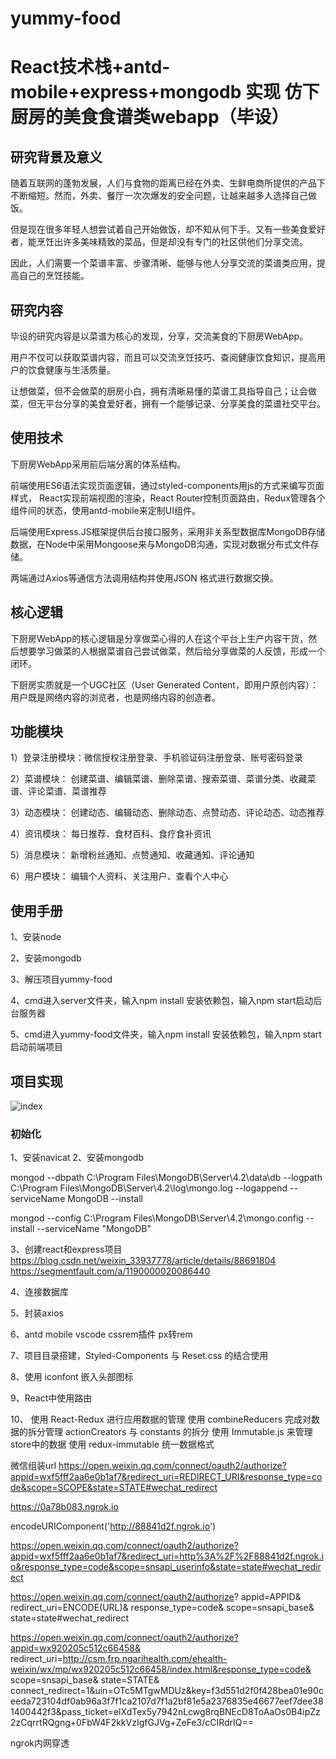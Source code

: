 # yummy-food

# React技术栈+antd-mobile+express+mongodb  实现 仿下厨房的美食食谱类webapp（毕设）

## 研究背景及意义

随着互联网的蓬勃发展，人们与食物的距离已经在外卖、生鲜电商所提供的产品下不断缩短。然而，外卖、餐厅一次次爆发的安全问题，让越来越多人选择自己做饭。

但是现在很多年轻人想尝试着自己开始做饭，却不知从何下手。又有一些美食爱好者，能烹饪出许多美味精致的菜品，但是却没有专门的社区供他们分享交流。

因此，人们需要一个菜谱丰富、步骤清晰、能够与他人分享交流的菜谱类应用，提高自己的烹饪技能。



## 研究内容

毕设的研究内容是以菜谱为核心的发现，分享，交流美食的下厨房WebApp。

用户不仅可以获取菜谱内容，而且可以交流烹饪技巧、查阅健康饮食知识，提高用户的饮食健康与生活质量。

让想做菜，但不会做菜的厨房小白，拥有清晰易懂的菜谱工具指导自己；让会做菜，但无平台分享的美食爱好者，拥有一个能够记录、分享美食的菜谱社交平台。



## 使用技术

下厨房WebApp采用前后端分离的体系结构。

前端使用ES6语法实现页面逻辑，通过styled-components用js的方式来编写页面样式， React实现前端视图的渲染，React Router控制页面路由，Redux管理各个组件间的状态，使用antd-mobile来定制UI组件。

后端使用Express.JS框架提供后台接口服务，采用非关系型数据库MongoDB存储数据，在Node中采用Mongoose来与MongoDB沟通，实现对数据分布式文件存储。

两端通过Axios等通信方法调用结构并使用JSON 格式进行数据交换。



## 核心逻辑 

下厨房WebApp的核心逻辑是分享做菜心得的人在这个平台上生产内容干货，然后想要学习做菜的人根据菜谱自己尝试做菜，然后给分享做菜的人反馈，形成一个闭环。

下厨房实质就是一个UGC社区（User Generated Content，即用户原创内容）：用户既是网络内容的浏览者，也是网络内容的创造者。



## 功能模块

1）登录注册模块：微信授权注册登录、手机验证码注册登录、账号密码登录

2）菜谱模块： 创建菜谱、编辑菜谱、删除菜谱、搜索菜谱、菜谱分类、收藏菜谱、评论菜谱、菜谱推荐 

3）动态模块： 创建动态、编辑动态、删除动态、点赞动态、评论动态、动态推荐 

4）资讯模块： 每日推荐、食材百科、食疗食补资讯 

5）消息模块： 新增粉丝通知、点赞通知、收藏通知、评论通知 

6）用户模块： 编辑个人资料、关注用户、查看个人中心 



## 使用手册

1、安装node

2、安装mongodb

3、解压项目yummy-food

4、cmd进入server文件夹，输入npm install 安装依赖包，输入npm start启动后台服务器

5、cmd进入yummy-food文件夹，输入npm install 安装依赖包，输入npm start启动前端项目



## 项目实现

![index](C:\Users\stone123\Desktop\study\yummy-food\index.png)

### 初始化

1、安装navicat
2、安装mongodb 

mongod --dbpath C:\Program Files\MongoDB\Server\4.2\data\db --logpath C:\Program Files\MongoDB\Server\4.2\log\mongo.log --logappend --serviceName MongoDB --install

mongod --config C:\Program Files\MongoDB\Server\4.2\mongo.config --install --serviceName "MongoDB"

3、创建react和express项目 
https://blog.csdn.net/weixin_33937778/article/details/88691804
https://segmentfault.com/a/1190000020086440

4、连接数据库

5、封装axios

6、antd mobile   vscode cssrem插件 px转rem

7、项目目录搭建，Styled-Components 与 Reset.css 的结合使用

8、使用 iconfont 嵌入头部图标

9、React中使用路由

10、 使用 React-Redux 进行应用数据的管理
    使用 combineReducers 完成对数据的拆分管理
    actionCreators 与 constants 的拆分
    使用 Immutable.js 来管理store中的数据
    使用 redux-immutable 统一数据格式


微信组装url
https://open.weixin.qq.com/connect/oauth2/authorize?appid=wxf5fff2aa6e0b1af7&redirect_uri=REDIRECT_URI&response_type=code&scope=SCOPE&state=STATE#wechat_redirect

https://0a78b083.ngrok.io

encodeURIComponent('http://88841d2f.ngrok.io')

https://open.weixin.qq.com/connect/oauth2/authorize?appid=wxf5fff2aa6e0b1af7&redirect_uri=http%3A%2F%2F88841d2f.ngrok.io&response_type=code&scope=snsapi_userinfo&state=state#wechat_redirect


https://open.weixin.qq.com/connect/oauth2/authorize?
        appid=APPID&
        redirect_uri=ENCODE(URL)&
        response_type=code&
        scope=snsapi_base&
        state=state#wechat_redirect

https://open.weixin.qq.com/connect/oauth2/authorize?appid=wx920205c512c66458&
redirect_uri=http://csm.frp.ngarihealth.com/ehealth-weixin/wx/mp/wx920205c512c66458/index.html&response_type=code&
scope=snsapi_base&
state=STATE&
connect_redirect=1&uin=OTc5MTgwMDUz&key=f3d551d2f0f428bea01e90ceeda723104df0ab96a3f7f1ca2107d7f1a2bf81e5a2376835e46677eef7dee381400442f3&pass_ticket=elXdTex5y7942nLcwg8rqBNEcD8ToAaOs0B4ipZz2zCqrrtRQgng+0FbW4F2kkVzIgfGJVg+ZeFe3/cCIRdrIQ==

ngrok内网穿透